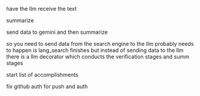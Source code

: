 have the llm receive the text

summarize


send data to gemini and then summarize


so you need to send data from the search engine to the llm
probably needs to happen is lang_search finishes but instead of sending data to the llm there is a llm decorator which conducts the verification stages and summ stages







start list of accomplishments

fix github auth for push and auth
